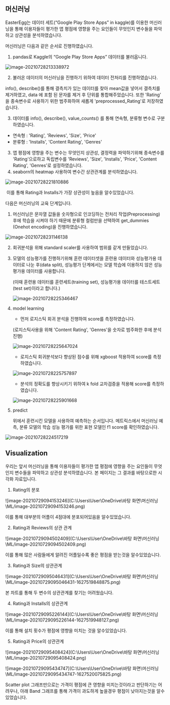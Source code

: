 ## 머신러닝

EasterEgg는 데이터 세트(“Google Play Store Apps”  in kaggle)를 이용한 머신러닝을 통해 이용자들이 평가한 앱 평점에 영향을 주는 요인들이 무엇인지 변수들을 파악하고 상관성을 분석하였습니다.

머신러닝은 다음과 같은 순서로 진행하였습니다.

1. pandas로 Kaggle의 “Google Play Store Apps” 데이터를 불러옵니다.

![image-20210728213338972](../../../Users/User/OneDrive/%EB%B0%94%ED%83%95%20%ED%99%94%EB%A9%B4/%EB%A8%B8%EC%8B%A0%EB%9F%AC%EB%8B%9D/ML/image-20210728213338972-1627475624945-1627608058206.png)

2.  불러온 데이터의 머신러닝을 진행하기 위하여 데이터 전처리를 진행하였습니다. 

 info(), describe()를 통해 결측치가 있는 데이터를 찾아 mean값을 넣어서 결측치를 제거하였고, data 에 포함 된 문자를 제거 후 단위를 통합해주었습니다. 또한 'Rating' 을 종속변수로 사용하기 위한 범주화하여 새롭게 'preprocessed_Rating'로 저장하였습니다.

3.  데이터를 info(), describe(), value_counts() 를 통해 연속형, 분류형 변수로 구분하였습니다.

* 연속형 : 'Rating', 'Reviews', 'Size', 'Price'
* 분류형 : 'Installs', 'Content Rating', 'Genres'

3. 앱 평점에 영향을 주는 변수는 무엇인지 상관성, 결정력을 파악하기위해 종속변수를 'Rating'으로하고 독립변수를 'Reviews', 'Size', 'Installs', 'Price', 'Content Rating', 'Genres'로  설정하였습니다.
4. seaborn의 heatmap 사용하여 변수간 상관관계를 분석하였습니다.

![image-20210728221810886](../../../Users/User/OneDrive/%EB%B0%94%ED%83%95%20%ED%99%94%EB%A9%B4/%EB%A8%B8%EC%8B%A0%EB%9F%AC%EB%8B%9D/ML/image-20210728221810886-1627478292428-1627608058207.png)

​	이를 통해 Rating과 Installs가 가장 상관성이 높음을 알수있었습니다.

다음은 머신러닝의 교육 단계입니다.

1. 머신러닝은 문자열 값들을 숫자형으로 인코딩하는 전처리 작업(Preprocessing) 후에 학습을 시켜야 하기 때문에 분류형 컬럼만을 선택하여  get_dummies (Onehot encoding)을 진행하였습니다.

![image-20210728231146138](../../../Users/User/OneDrive/%EB%B0%94%ED%83%95%20%ED%99%94%EB%A9%B4/%EB%A8%B8%EC%8B%A0%EB%9F%AC%EB%8B%9D/ML/image-20210728231146138-1627481507326-1627608058207.png)

2. 회귀분석을 위해 standard scaler를 사용하여 범위를 같게 만들었습니다.

3. 모델의 성능평가를 진행하기위해 훈련 데이터셋을 훈련용 데이터와 성능평가용 데이터로 나눈 후(data split), 성능평가 단계에서는 모델 학습에 이용하지 않은 성능평가용 데이터를 사용합니다.

   (이때 훈련용 데이터를 훈련세트(training set), 성능평가용 데이터를 테스트세트(test set)이라고 합니다.)

   ![image-20210728225346467](../../../Users/User/OneDrive/%EB%B0%94%ED%83%95%20%ED%99%94%EB%A9%B4/%EB%A8%B8%EC%8B%A0%EB%9F%AC%EB%8B%9D/ML/image-20210728225346467-1627480428440-1627608058207.png)

4. model learning

   * 먼저 로지스틱 회귀 분석을 진행하여 score를 측정하였습니다.

   (로지스틱사용을 위해 'Content Rating', 'Genres'을 숫자로 범주화한 후에 분석 진행)

   ![image-20210728225647024](../../../Users/User/OneDrive/%EB%B0%94%ED%83%95%20%ED%99%94%EB%A9%B4/%EB%A8%B8%EC%8B%A0%EB%9F%AC%EB%8B%9D/ML/image-20210728225647024-1627480609293-1627608058207.png)

   * 로지스틱 회귀분석보다 향상된 점수를 위해 xgboost 적용하여  score를 측정하였습니다.

   ![image-20210728225757897](../../../Users/User/OneDrive/%EB%B0%94%ED%83%95%20%ED%99%94%EB%A9%B4/%EB%A8%B8%EC%8B%A0%EB%9F%AC%EB%8B%9D/ML/image-20210728225757897-1627480679383-1627608058207.png)

   * 분석의 정확도를 향상시키기 위하여 k fold 교차검증을 적용해 score를 측정하였습니다.

   ![image-20210728225901668](../../../Users/User/OneDrive/%EB%B0%94%ED%83%95%20%ED%99%94%EB%A9%B4/%EB%A8%B8%EC%8B%A0%EB%9F%AC%EB%8B%9D/ML/image-20210728225901668-1627480743554-1627608058208.png)

5. predict

   위에서 훈련시킨 모델을 사용하여 예측하는 순서입니다. 메트릭스에서  머신러닝 예측, 분류 모델의 학습 성능 평가를 위한 표현 모델인 f1 score를 확인하였습니다.

![image-20210728224517219](../../../Users/User/OneDrive/%EB%B0%94%ED%83%95%20%ED%99%94%EB%A9%B4/%EB%A8%B8%EC%8B%A0%EB%9F%AC%EB%8B%9D/ML/image-20210728224517219-1627479918548-1627608058212.png)



## Visualization

우리는 앞서 머신러닝을 통해 이용자들이 평가한 앱 평점에 영향을 주는 요인들이 무엇인지 변수들을 파악하고 상관성 분석하였습니다. 본 페이지는 그 결과를 바탕으로한 시각화 자료입니다.

1.  Rating의 분포

![image-20210729094153246](C:\Users\User\OneDrive\바탕 화면\머신러닝\ML/image-20210729094153246.png)

이를 통해 대부분의 어플이 4점대에 분포되어있음을 알수있었습니다.

2. Rating과 Reviews의 상관 관계

![image-20210729094502409](C:\Users\User\OneDrive\바탕 화면\머신러닝\ML/image-20210729094502409.png)

이를 통해 많은 사람들에게 알려진 어플일수록 좋은 평점을 받는것을 알수있었습니다.

3. Rating과 Size의 상관관계

![image-20210729095046431](C:\Users\User\OneDrive\바탕 화면\머신러닝\ML/image-20210729095046431-1627519848875.png)

본 차트를 통해 두 변수의 상관관계를 찾기는 어려웠습니다.

4. Rating과 Installs의 상관관계

![image-20210729095226144](C:\Users\User\OneDrive\바탕 화면\머신러닝\ML/image-20210729095226144-1627519948127.png)

이를 통해 설치 횟수가 평점에 영향을 미치는 것을 알수있었습니다.

5. Rating과 Price의 상관관계

![image-20210729095408424](C:\Users\User\OneDrive\바탕 화면\머신러닝\ML/image-20210729095408424.png)

![image-20210729095434747](C:\Users\User\OneDrive\바탕 화면\머신러닝\ML/image-20210729095434747-1627520075825.png)

Scatter plot 그래프만으로는 가격이 평점에 큰 영향을 미치는것이라고 판단하기는 어려우나, 아래 Band 그래프를 통해 가격이 과도하게 높을경우 평점이 낮아지는것을 알수있었습니다.